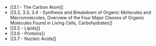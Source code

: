 - [[3.1 - The Carbon Atom]]
- [[3.2, 3.3, 3.4 - Synthesis and Breakdown of Organic Molecules and Macromolecules, Overview of the Four Major Classes of Organic Molecules Found in Living Cells, Carbohydrates]]
- [[3.5 - Lipids]]
- [[3.6 - Proteins]]
- [[3.7 - Nucleic Acids]]